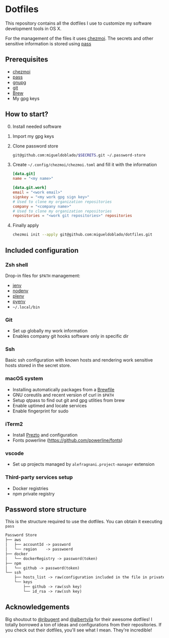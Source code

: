 # Dotfiles

This repository contains all the dotfiles I use to customize my software development tools in OS X.

For the management of the files it uses [chezmoi](https://www.chezmoi.io/).
The secrets and other sensitive information is stored using [pass](https://www.passwordstore.org/)

## Prerequisites

- [chezmoi](https://www.chezmoi.io/)
- [pass](https://www.passwordstore.org/)
- [gnupg](https://gnupg.org/)
- [git](https://git-scm.com/)
- [Brew](https://brew.sh)
- My gpg keys

## How to start?

0. Install needed software
1. Import my gpg keys
2. Clone password store

    ```sh
    git@github.com:migueldoblado/$SECRETS.git ~/.password-store
    ```

3. Create `~/.config/chezmoi/chezmoi.toml` and fill it with the information

    ```toml
    [data.git]
    name = "<my name>"

    [data.git.work]
    email = "<work email>"
    signkey = "<my work gpg sign key>"
    # Used to clone my organization repositories
    company = "<company name>"
    # Used to clone my organization repositories
    repositories = "<work git repositories>" repositories
    ```

4. Finally apply

    ```sh
    chezmoi init --apply git@github.com:migueldoblado/dotfiles.git
    ```

## Included configuration

### Zsh shell

Drop-in files for `$PATH` management:

- [jenv](https://www.jenv.be/)
- [nodenv](https://github.com/nodenv/nodenv)
- [plenv](https://github.com/tokuhirom/plenv)
- [pyenv](https://github.com/pyenv/pyenv)
- `~/.local/bin`

### Git

- Set up globally my work information
- Enables company git hooks software only in specific dir

### Ssh

Basic ssh configuration with known hosts and rendering work sensitive hosts stored in the secret store.

### macOS system

- Installing automatically packages from a [Brewfile](https://github.com/migueldoblado/lm-dotfiles/blob/main/Brewfile)
- GNU coreutils and recent version of curl in `$PATH`
- Setup qtpass to find out git and gpg utlities from brew
- Enable uptimed and locate services
- Enable fingerprint for sudo

### iTerm2

- Install [Prezto](https://github.com/sorin-ionescu/prezto.git) and configuration
- Fonts powerline (https://github.com/powerline/fonts)

### vscode

- Set up projects managed by `alefragnani.project-manager` extension

### Third-party services setup

- Docker registries
- npm private registry

## Password store structure

This is the structure required to use the dotfiles. You can obtain it executing `pass`

```txt
Password Store
├── aws
│   ├── accountId -> password
│   └── region    -> passwoerd
├── docker
│   └── dockerRegistry -> password(token)
├── npm
│   └── github -> password(token)
└── ssh
    ├── hosts_list -> raw(configuration included in the file in private_dot_ssh/config.tmpl)
    └── keys
        ├── github -> raw(ssh key)
        └── id_rsa -> raw(ssh key)
```

## Acknowledgements

Big shoutout to [@ribugent](https://github.com/ribugent/dotfiles/) and [@albertvila](https://github.com/albertvila/dotfiles/) for their awesome dotfiles!
I totally borrowed a ton of ideas and configurations from their repositories. If you check out their dotfiles, you'll see what I mean. They're incredible!
